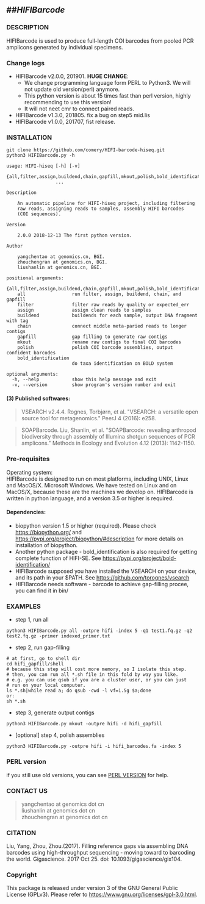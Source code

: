 ##*HIFIBarcode*
---

### DESCRIPTION
HIFIBarcode is used to produce full-length COI barcodes from pooled PCR amplicons generated by individual specimens.


### Change logs
- HIFIBarcode v2.0.0, 201901. <b>HUGE CHANGE</b>: 
	- We change programming language form PERL to Python3. We will not update old version(perl) anymore. 
	- This python version is about 15 times fast than perl version, highly recommending to use this version!
	- It will not neet cmr to connect paired reads.
- HIFIBarcode v1.3.0, 201805. fix a bug on step5 mid.lis
- HIFIBarcode v1.0.0, 201707, fist release.

### INSTALLATION
```
git clone https://github.com/comery/HIFI-barcode-hiseq.git
python3 HIFIBarcode.py -h
```
	
```text
usage: HIFI-hiseq [-h] [-v]
                  {all,filter,assign,buildend,chain,gapfill,mkout,polish,bold_identification}
                  ...

Description

    An automatic pipeline for HIFI-hiseq project, including filtering
    raw reads, assigning reads to samples, assembly HIFI barcodes
    (COI sequences).

Version

    2.0.0 2018-12-13 The first python version.

Author

    yangchentao at genomics.cn, BGI.
    zhouchengran at genomics.cn, BGI.
    liushanlin at genomics.cn, BGI.

positional arguments:
  {all,filter,assign,buildend,chain,gapfill,mkout,polish,bold_identification}
    all                 run filter, assign, buildend, chain, and gapfill
    filter              filter raw reads by quality or expected_err
    assign              assign clean reads to samples
    buildend            buildends for each sample, output DNA fragment with tag
    chain               connect middle meta-paried reads to longer contigs
    gapfill             gap filling to generate raw contigs
    mkout               rename raw contigs to final COI barcodes
    polish              polish COI barcode assemblies, output confident barcodes
    bold_identification
                        do taxa identification on BOLD system

optional arguments:
  -h, --help            show this help message and exit
  -v, --version         show program's version number and exit
```

#### (3) Published softwares:
>VSEARCH v2.4.4. Rognes, Torbjørn, et al. "VSEARCH: a versatile open source tool for metagenomics." PeerJ 4 (2016): e258.   

>SOAPBarcode. Liu, Shanlin, et al. "SOAPBarcode: revealing arthropod biodiversity through assembly of Illumina shotgun sequences of PCR amplicons." Methods in Ecology and Evolution 4.12 (2013): 1142-1150.

### Pre-requisites
Operating system:  
HIFIBarcode is designed to run on most platforms, including UNIX, Linux and MacOS/X. Microsoft Windows. We have tested on Linux and on MacOS/X, because these are the machines we develop on. HIFIBarcode is written in python language, and a version 3.5 or higher is required.

#### Dependencies:
- biopython version 1.5 or higher (required). Please check https://biopython.org/ and https://pypi.org/project/biopython/#description for more details on installation of biopython.
- Another python package - bold_identification is also required for getting complete function of HIFI-SE. See https://pypi.org/project/bold-identification/
- HIFIBarcode supposed you have installed the VSEARCH on your device, and its path in your $PATH. See https://github.com/torognes/vsearch
- HIFIBarcode needs software - barcode to achieve gap-filling procee, you can find it in bin/

### EXAMPLES
- step 1, run all

```shell
python3 HIFIBarcode.py all -outpre hifi -index 5 -q1 test1.fq.gz -q2 test2.fq.gz -primer indexed_primer.txt
```
- step 2, run gap-filling  

```text
# at first, go to shell dir
cd hifi_gapfill/shell
# because this step will cost more memory, so I isolate this step.  
# then, you can run all *.sh file in this fold by way you like.  
# e.g. you can use qsub if you are a cluster user, or you can just  
# run on your local computer.  
ls *.sh|while read a; do qsub -cwd -l vf=1.5g $a;done
or:
sh *.sh
```

- step 3, generate output contigs  

```shell
python3 HIFIBarcode.py mkout -outpre hifi -d hifi_gapfill
```

- [optional] step 4, polish assemblies

```shell
python3 HIFIBarcode.py -outpre hifi -i hifi_barcodes.fa -index 5 
```

### PERL version
if you still use old versions, you can see [PERL VERSION](./PERL_Version.md) for help.

### CONTACT US

>yangchentao at genomics dot cn  
liushanlin at genomics dot cn  
zhouchengran at genomics dot cn  

### CITATION
Liu, Yang, Zhou, Zhou.(2017). Filling reference gaps via assembling DNA barcodes using high-throughput sequencing - moving toward to barcoding the world. Gigascience. 2017 Oct 25. doi: 10.1093/gigascience/gix104.


### Copyright
This package is released under version 3 of the GNU General Public License (GPLv3). Please refer to https://www.gnu.org/licenses/gpl-3.0.html.
